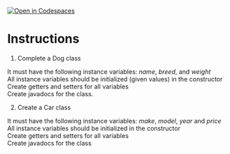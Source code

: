 [![Open in Codespaces](https://classroom.github.com/assets/launch-codespace-2972f46106e565e64193e422d61a12cf1da4916b45550586e14ef0a7c637dd04.svg)](https://classroom.github.com/open-in-codespaces?assignment_repo_id=19302316)
# Instructions  

  1. Complete a Dog class
     
It must have the following instance variables: _name_, _breed_, and _weight_</br>
All instance variables should be initialized (given values) in the constructor
Create getters and setters for all variables</br>
Create javadocs for the class.

  2. Create a Car class

It must have the following instance variables: _make_, _model_, _year_ and _price_</br>
All instance variables should be initialized in the constructor</br>
Create getters and setters for all variables</br>
Create javadocs for the class
